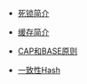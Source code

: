 * [死锁简介](./架构设计/相关知识点/死锁简介.md)

* [缓存简介](./架构设计/相关知识点/缓存简介.md)

* [CAP和BASE原则](./架构设计/相关知识点/CAP和BASE原则.md)

* [一致性Hash](./架构设计/相关知识点/一致性Hash.md)
